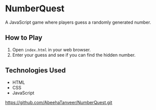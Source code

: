 # NumberQuest

A JavaScript game where players guess a randomly generated number.

## How to Play

1. Open `index.html` in your web browser.
2. Enter your guess and see if you can find the hidden number.

## Technologies Used

- HTML
- CSS
- JavaScript


https://github.com/AbeehaTanveer/NumberQuest.git
